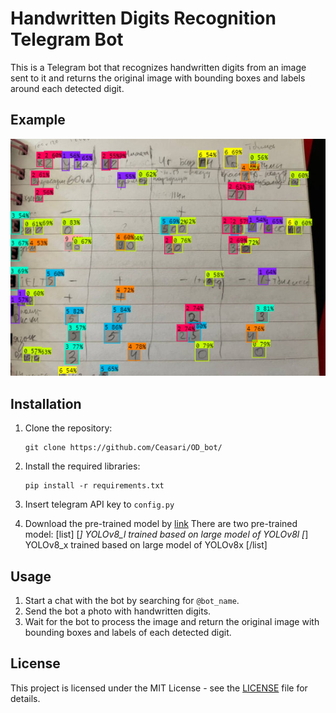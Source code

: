 # Handwritten Digits Recognition Telegram Bot

This is a Telegram bot that recognizes handwritten digits from an image sent to it and returns the original image with bounding boxes and labels around each detected digit.


## Example

![Example image with handwritten digits and corresponding output](example1.jpg)



## Installation

1. Clone the repository:

    ```
    git clone https://github.com/Ceasari/OD_bot/
    ```

2. Install the required libraries:

    ```
    pip install -r requirements.txt
    ```

3. Insert telegram API key to `config.py`


4. Download the pre-trained model by [link](https://drive.google.com/drive/folders/17ha83DuhPzufn5oN54mMY3WVq3UW3u47?usp=sharing) 
    There are two pre-trained model:
    [list]
        [*] YOLOv8_l trained based on large model of YOLOv8l
        [*] YOLOv8_x trained based on large model of YOLOv8x
    [/list]
    

## Usage

1. Start a chat with the bot by searching for `@bot_name`.
2. Send the bot a photo with handwritten digits.
3. Wait for the bot to process the image and return the original image with bounding boxes and labels of each detected digit.

## License

This project is licensed under the MIT License - see the [LICENSE](LICENSE) file for details.
